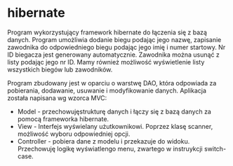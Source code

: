 # hibernate

Program wykorzystujący framework hibernate do łączenia się z bazą danych. Program umożliwia dodanie biegu podając jego nazwę, zapisanie zawodnika do odpowiedniego biegu podając jego imię i numer startowy. Nr ID biegacza jest generowany automatycznie. Zawodnika można usunąć z listy podając jego nr ID. Mamy również możliwość wyświetlenie listy wszystkich biegów lub zawodników.

Program zbudowany jest w oparciu o warstwę DAO, która odpowiada za pobierania, dodawanie, usuwanie i modyfikowanie danych. Aplikacja została napisana wg wzorca MVC:
* Model - przechowujęstrukturę danych i łączy się z bazą danych za pomocą frameworka hibernate.
* View - Interfejs wyświelany użutkownikowi. Poprzez klasę scanner, możliwość wyboru odpowiedniej opcji.
* Controller - pobiera dane z modelu i przekazuje do widoku. Przechowuję logikę wyświatlengo menu, zwartego w instruykcji switch-case. 
